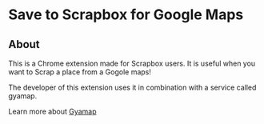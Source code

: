 # Save to Scrapbox for Google Maps

## About

This is a Chrome extension made for Scrapbox users.
It is useful when you want to Scrap a place from a Gogole maps!

The developer of this extension uses it in combination with a service called gyamap.

Learn more about [Gyamap](https://scrapbox.io/Gyamap/%E6%A6%82%E8%A6%81)

